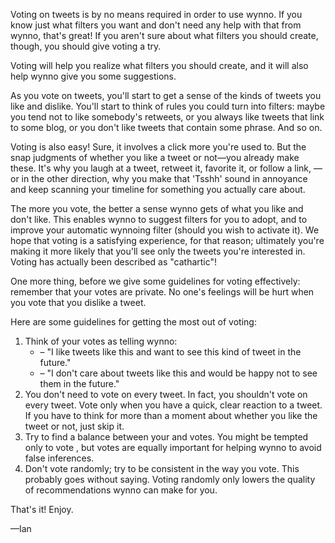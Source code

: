 Voting on tweets is by no means required in order to use wynno. If you know just what filters you want and don't need any help with that from wynno, that's great! If you aren't sure about what filters you should create, though, you should give voting a try.

Voting will help you realize what filters you should create, and it will also help wynno give you some suggestions.

As you vote on tweets, you'll start to get a sense of the kinds of tweets you like and dislike. You'll start to think of rules you could turn into filters: maybe you tend not to like somebody's retweets, or you always like tweets that link to some blog, or you don't like tweets that contain some phrase. And so on.

Voting is also easy! Sure, it involves a click more you're used to. But the snap judgments of whether you like a tweet or not&mdash;you already make these. It's why you laugh at a tweet, retweet it, favorite it, or follow a link, &mdash;or in the other direction, why you make that 'Tsshh' sound in annoyance and keep scanning your timeline for something you actually care about.

The more you vote, the better a sense wynno gets of what you like and don't like. This enables wynno to suggest filters for you to adopt, and to improve your automatic wynnoing filter (should you wish to activate it). We hope that voting is a satisfying experience, for that reason; ultimately you're making it more likely that you'll see only the tweets you're interested in. Voting has actually been described as "cathartic"!

One more thing, before we give some guidelines for voting effectively: remember that your votes are private. No one's feelings will be hurt when you vote that you dislike a tweet.

Here are some guidelines for getting the most out of voting:

1. Think of your votes as telling wynno: 
    - <span class="aye icomoon-checkmark-circle"></span> &ndash; "I like tweets like this and want to see this kind of tweet in the future."
    - <span class="nay icomoon-cancel-circle"></span> &ndash; "I don't care about tweets like this and would be happy not to see them in the future."
2. You don't need to vote on every tweet. In fact, you shouldn't vote on every tweet. Vote only when you have a quick, clear reaction to a tweet. If you have to think for more than a moment about whether you like the tweet or not, just skip it.
3. Try to find a balance between your <span class="aye icomoon-checkmark-circle"></span> and <span class="nay icomoon-cancel-circle"></span> votes. You might be tempted only to vote <span class="nay icomoon-cancel-circle"></span>, but <span class="aye icomoon-checkmark-circle"></span> votes are equally important for helping wynno to avoid false inferences.
4. Don't vote randomly; try to be consistent in the way you vote. This probably goes without saying. Voting randomly only lowers the quality of recommendations wynno can make for you.

That's it! Enjoy.

&mdash;Ian